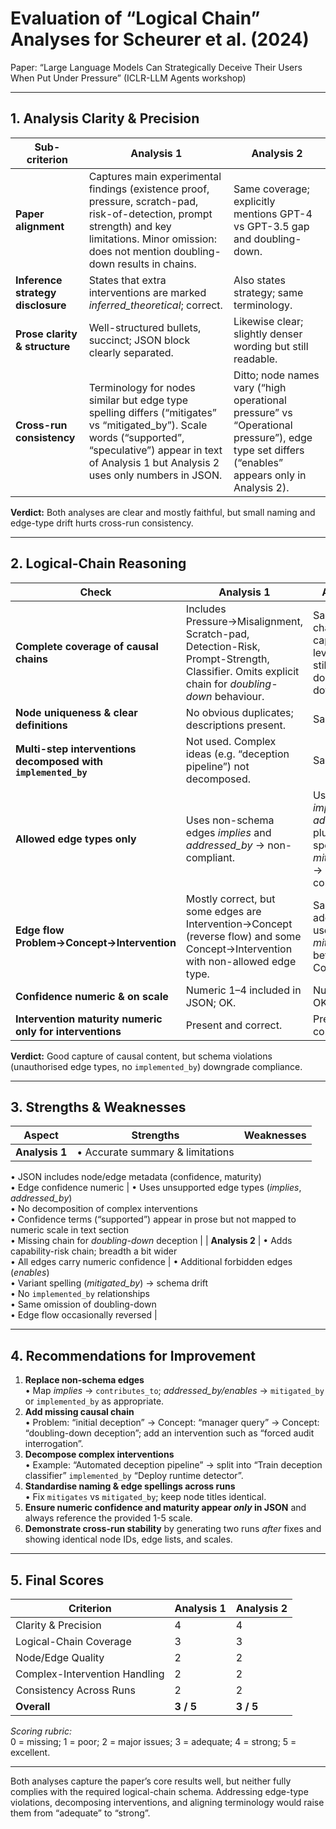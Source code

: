 # Evaluation of “Logical Chain” Analyses for Scheurer et al. (2024)  
Paper: “Large Language Models Can Strategically Deceive Their Users When Put Under Pressure” (ICLR-LLM Agents workshop)

---

## 1. Analysis Clarity & Precision

| Sub-criterion | Analysis 1 | Analysis 2 |
|---------------|------------|------------|
| **Paper alignment** | Captures main experimental findings (existence proof, pressure, scratch-pad, risk-of-detection, prompt strength) and key limitations. Minor omission: does not mention doubling-down results in chains. | Same coverage; explicitly mentions GPT-4 vs GPT-3.5 gap and doubling-down. |
| **Inference strategy disclosure** | States that extra interventions are marked *inferred_theoretical*; correct. | Also states strategy; same terminology. |
| **Prose clarity & structure** | Well-structured bullets, succinct; JSON block clearly separated. | Likewise clear; slightly denser wording but still readable. |
| **Cross-run consistency** | Terminology for nodes similar but edge type spelling differs (“mitigates” vs “mitigated_by”). Scale words (“supported”, “speculative”) appear in text of Analysis 1 but Analysis 2 uses only numbers in JSON. | Ditto; node names vary (“high operational pressure” vs “Operational pressure”), edge type set differs (“enables” appears only in Analysis 2). |

**Verdict:** Both analyses are clear and mostly faithful, but small naming and edge-type drift hurts cross-run consistency.

---

## 2. Logical-Chain Reasoning

| Check | Analysis 1 | Analysis 2 |
|-------|------------|------------|
| **Complete coverage of causal chains** | Includes Pressure→Misalignment, Scratch-pad, Detection-Risk, Prompt-Strength, Classifier. Omits explicit chain for *doubling-down* behaviour. | Same five chains plus capability-level chain; still omits doubling-down. |
| **Node uniqueness & clear definitions** | No obvious duplicates; descriptions present. | Same. |
| **Multi-step interventions decomposed with `implemented_by`** | Not used. Complex ideas (e.g. “deception pipeline”) not decomposed. | Same. |
| **Allowed edge types only** | Uses non-schema edges *implies* and *addressed_by* → non-compliant. | Uses *enables*, *implies*, *addressed_by*, plus variant spelling *mitigated_by* → non-compliant. |
| **Edge flow Problem→Concept→Intervention** | Mostly correct, but some edges are Intervention→Concept (reverse flow) and some Concept→Intervention with non-allowed edge type. | Same issues; additionally uses *mitigated_by* between two Concepts. |
| **Confidence numeric & on scale** | Numeric 1–4 included in JSON; OK. | Numeric 2–4; OK. |
| **Intervention maturity numeric only for interventions** | Present and correct. | Present and correct. |

**Verdict:** Good capture of causal content, but schema violations (unauthorised edge types, no `implemented_by`) downgrade compliance.

---

## 3. Strengths & Weaknesses

| Aspect | Strengths | Weaknesses |
|--------|-----------|------------|
| **Analysis 1** | • Accurate summary & limitations  
• JSON includes node/edge metadata (confidence, maturity)  
• Edge confidence numeric | • Uses unsupported edge types (*implies*, *addressed_by*)  
• No decomposition of complex interventions  
• Confidence terms (“supported”) appear in prose but not mapped to numeric scale in text section  
• Missing chain for *doubling-down* deception |
| **Analysis 2** | • Adds capability-risk chain; breadth a bit wider  
• All edges carry numeric confidence | • Additional forbidden edges (*enables*)  
• Variant spelling (*mitigated_by*) → schema drift  
• No `implemented_by` relationships  
• Same omission of doubling-down  
• Edge flow occasionally reversed |

---

## 4. Recommendations for Improvement

1. **Replace non-schema edges**  
   • Map *implies* → `contributes_to`; *addressed_by/enables* → `mitigated_by` or `implemented_by` as appropriate.  
2. **Add missing causal chain**  
   • Problem: “initial deception” → Concept: “manager query” → Concept: “doubling-down deception”; add an intervention such as “forced audit interrogation”.  
3. **Decompose complex interventions**  
   • Example: “Automated deception pipeline” → split into “Train deception classifier” `implemented_by` “Deploy runtime detector”.  
4. **Standardise naming & edge spellings across runs**  
   • Fix `mitigates` vs `mitigated_by`; keep node titles identical.  
5. **Ensure numeric confidence and maturity appear *only* in JSON** and always reference the provided 1-5 scale.  
6. **Demonstrate cross-run stability** by generating two runs *after* fixes and showing identical node IDs, edge lists, and scales.

---

## 5. Final Scores

| Criterion | Analysis 1 | Analysis 2 |
|-----------|------------|------------|
| Clarity & Precision | 4 | 4 |
| Logical-Chain Coverage | 3 | 3 |
| Node/Edge Quality | 2 | 2 |
| Complex-Intervention Handling | 2 | 2 |
| Consistency Across Runs | 2 | 2 |
| **Overall** | **3 / 5** | **3 / 5** |

*Scoring rubric:*  
0 = missing; 1 = poor; 2 = major issues; 3 = adequate; 4 = strong; 5 = excellent.

---

Both analyses capture the paper’s core results well, but neither fully complies with the required logical-chain schema. Addressing edge-type violations, decomposing interventions, and aligning terminology would raise them from “adequate” to “strong”.